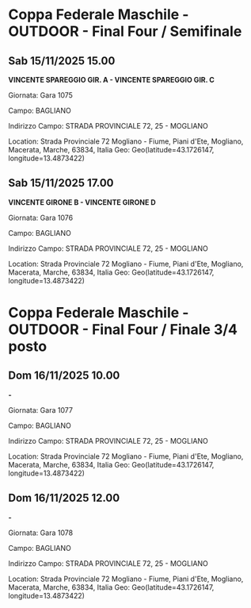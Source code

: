 # Coppa Federale Maschile - OUTDOOR  - Final Four / Semifinale 
## Sab 15/11/2025 15.00

<strong>VINCENTE SPAREGGIO GIR. A - VINCENTE SPAREGGIO GIR. C</strong>

Giornata: Gara 1075

Campo: BAGLIANO 

Indirizzo Campo:  STRADA PROVINCIALE 72, 25 - MOGLIANO

Location: Strada Provinciale 72 Mogliano - Fiume, Piani d'Ete, Mogliano, Macerata, Marche, 63834, Italia
Geo: Geo(latitude=43.1726147, longitude=13.4873422)
<!-- VALCHISONE_END -->



## Sab 15/11/2025 17.00

<strong>VINCENTE GIRONE B - VINCENTE GIRONE D</strong>

Giornata: Gara 1076

Campo: BAGLIANO 

Indirizzo Campo:  STRADA PROVINCIALE 72, 25 - MOGLIANO

Location: Strada Provinciale 72 Mogliano - Fiume, Piani d'Ete, Mogliano, Macerata, Marche, 63834, Italia
Geo: Geo(latitude=43.1726147, longitude=13.4873422)
<!-- VALCHISONE_END -->


# Coppa Federale Maschile - OUTDOOR  - Final Four / Finale 3/4 posto
## Dom 16/11/2025 10.00

<strong> - </strong>

Giornata: Gara 1077

Campo: BAGLIANO 

Indirizzo Campo:  STRADA PROVINCIALE 72, 25 - MOGLIANO

Location: Strada Provinciale 72 Mogliano - Fiume, Piani d'Ete, Mogliano, Macerata, Marche, 63834, Italia
Geo: Geo(latitude=43.1726147, longitude=13.4873422)
<!-- VALCHISONE_END -->



## Dom 16/11/2025 12.00

<strong> - </strong>

Giornata: Gara 1078

Campo: BAGLIANO 

Indirizzo Campo:  STRADA PROVINCIALE 72, 25 - MOGLIANO

Location: Strada Provinciale 72 Mogliano - Fiume, Piani d'Ete, Mogliano, Macerata, Marche, 63834, Italia
Geo: Geo(latitude=43.1726147, longitude=13.4873422)
<!-- VALCHISONE_END -->


